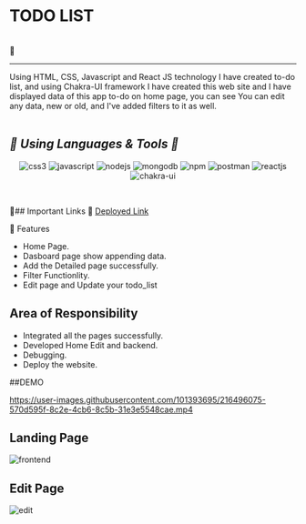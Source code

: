 
 <h1> TODO LIST</h1>
<br/>
🎯 
<hr>
Using HTML, CSS, Javascript and React JS technology I have created to-do list, and using Chakra-UI framework I have created this web site and I have displayed data of this app to-do on home page, you can see You can edit any data, new or old, and I've added filters to it as well.
<br/>
<br/>

<h2><i>🎯 Using Languages & Tools 🧰</i></h2>
<p align="center">
    <img src="https://img.shields.io/badge/CSS3-1572B6?style=for-the-badge&logo=css3&logoColor=white" alt="css3" />
    <img src="https://img.shields.io/badge/JavaScript-323330?style=for-the-badge&logo=javascript&logoColor=F7DF1E" alt="javascript" />
    <img src="https://img.shields.io/badge/Node.js-339933?style=for-the-badge&logo=nodedotjs&logoColor=white" alt="nodejs" />
    <img src="https://img.shields.io/badge/MongoDB-4EA94B?style=for-the-badge&logo=mongodb&logoColor=white" alt="mongodb" />
    <img src="https://img.shields.io/badge/npm-CB3837?style=for-the-badge&logo=npm&logoColor=white" alt="npm" />
    <img src="https://img.shields.io/badge/Postman-FF6C37?style=for-the-badge&logo=Postman&logoColor=white" alt="postman" />
    <img src="https://img.shields.io/badge/React-20232A?style=for-the-badge&logo=react&logoColor=61DAFB" alt="reactjs" />
   <img src="https://img.shields.io/badge/Chakra%20UI-3bc7bd?style=for-the-badge&logo=chakraui&logoColor=white" alt="chakra-ui" />
 </p>
<br>

🎯## Important Links 🔗 
<a href="https://stellar-sherbet-0ee7ca.netlify.app/">Deployed Link</a>
<br>

🎯 Features
- Home Page.
- Dasboard page show appending data.
- Add the Detailed page successfully.
- Filter Functionlity.
- Edit page and Update your todo_list


## Area of Responsibility

- Integrated all the pages successfully.
- Developed Home Edit and backend.
- Debugging.
- Deploy the website.

##DEMO

https://user-images.githubusercontent.com/101393695/216496075-570d595f-8c2e-4cb6-8c5b-31e3e5548cae.mp4

## Landing Page

![frontend](https://user-images.githubusercontent.com/101393695/216495117-779e034d-7e73-41d8-80d9-5e207272771b.png)


## Edit Page

![edit](https://user-images.githubusercontent.com/101393695/216495142-762417bc-87e6-4cea-8578-bbfa5ff26083.png)





 
